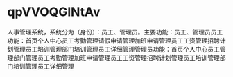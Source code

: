 # qpVVOQGlNtAv
人事管理系统，系统分为（身份）：员工、管理员。主要功能：员工、管理员员工功能：首页个人中心员工考勤管理请假申请管理加班申请管理员工工资管理招聘计划管理员工培训管理部门培训管理员工详细管理管理员功能：首页个人中心员工管理部门管理员工考勤管理加班申请管理员工工资管理招聘计划管理员工培训管理部门培训管理员工详细管理 
